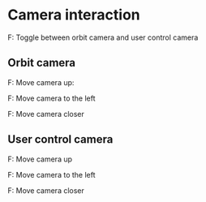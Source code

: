 # Camera interaction

F: Toggle between orbit camera and user control camera

## Orbit camera
F: Move camera up: 

F: Move camera to the left

F: Move camera closer

## User control camera
F: Move camera up

F: Move camera to the left

F: Move camera closer